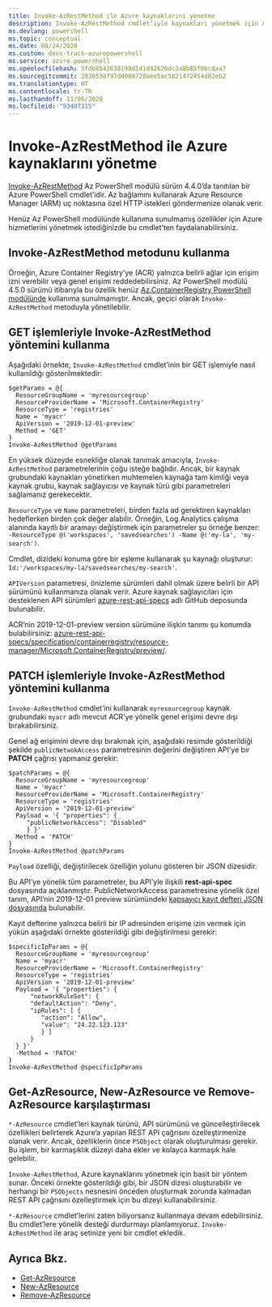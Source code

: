 ```yaml
---
title: Invoke-AzRestMethod ile Azure kaynaklarını yönetme
description: Invoke-AzRestMethod cmdlet’iyle kaynakları yönetmek için Azure PowerShell’i kullanma.
ms.devlang: powershell
ms.topic: conceptual
ms.date: 08/24/2020
ms.custom: devx-track-azurepowershell
ms.service: azure-powershell
ms.openlocfilehash: 5fdb8543630198d141d42626dc3a8b85f0bcdaa7
ms.sourcegitcommit: 2036538797dd088728aee5ac5021472454d82eb2
ms.translationtype: HT
ms.contentlocale: tr-TR
ms.lasthandoff: 11/06/2020
ms.locfileid: "93407315"
---
```

# <a name="manage-azure-resources-with-invoke-azrestmethod"></a>Invoke-AzRestMethod ile Azure kaynaklarını yönetme

[Invoke-AzRestMethod](/powershell/module/az.accounts/invoke-azrestmethod) Az PowerShell modülü sürüm 4.4.0’da tanıtılan bir Azure PowerShell cmdlet’idir. Az bağlamını kullanarak Azure Resource Manager (ARM) uç noktasına özel HTTP istekleri göndermenize olanak verir.

Henüz Az PowerShell modülünde kullanıma sunulmamış özellikler için Azure hizmetlerini yönetmek istediğinizde bu cmdlet’ten faydalanabilirsiniz.

## <a name="how-to-use-invoke-azrestmethod"></a>Invoke-AzRestMethod metodunu kullanma

Örneğin, Azure Container Registry’ye (ACR) yalnızca belirli ağlar için erişim izni verebilir veya genel erişimi reddedebilirsiniz. Az PowerShell modülü 4.5.0 sürümü itibarıyla bu özellik henüz [Az.ContainerRegistry PowerShell modülünde](/powershell/module/Az.ContainerRegistry/) kullanıma sunulmamıştır. Ancak, geçici olarak `Invoke-AzRestMethod` metoduyla yönetilebilir.

## <a name="using-invoke-azrestmethod-with-get-operations"></a>GET işlemleriyle Invoke-AzRestMethod yöntemini kullanma

Aşağıdaki örnekte, `Invoke-AzRestMethod` cmdlet’inin bir GET işlemiyle nasıl kullanıldığı gösterilmektedir:

```azurepowershell-interactive
$getParams = @{
  ResourceGroupName = 'myresourcegroup'
  ResourceProviderName = 'Microsoft.ContainerRegistry'
  ResourceType = 'registries'
  Name = 'myacr'
  ApiVersion = '2019-12-01-preview'
  Method = 'GET'
}
Invoke-AzRestMethod @getParams
```

En yüksek düzeyde esnekliğe olanak tanımak amacıyla, `Invoke-AzRestMethod` parametrelerinin çoğu isteğe bağlıdır.
Ancak, bir kaynak grubundaki kaynakları yönetirken muhtemelen kaynağa tam kimliği veya kaynak grubu, kaynak sağlayıcısı ve kaynak türü gibi parametreleri sağlamanız gerekecektir.

`ResourceType` ve `Name` parametreleri, birden fazla ad gerektiren kaynakları hedeflerken birden çok değer alabilir. Örneğin, Log Analytics çalışma alanında kayıtlı bir aramayı değiştirmek için parametreler şu örneğe benzer: `-ResourceType @('workspaces', 'savedsearches') -Name @('my-la', 'my-search')`.

Cmdlet, dizideki konuma göre bir eşleme kullanarak şu kaynağı oluşturur: `Id:'/workspaces/my-la/savedsearches/my-search'`.

`APIVersion` parametresi, önizleme sürümleri dahil olmak üzere belirli bir API sürümünü kullanmanıza olanak verir. Azure kaynak sağlayıcıları için desteklenen API sürümleri [azure-rest-api-specs](https://github.com/Azure/azure-rest-api-specs) adlı GitHub deposunda bulunabilir.

ACR’nin 2019-12-01-preview version sürümüne ilişkin tanımı şu konumda bulabilirsiniz: [azure-rest-api-specs/specification/containerregistry/resource-manager/Microsoft.ContainerRegistry/preview/](https://github.com/Azure/azure-rest-api-specs/tree/master/specification/containerregistry/resource-manager/Microsoft.ContainerRegistry/preview).

## <a name="using-invoke-azrestmethod-with-patch-operations"></a>PATCH işlemleriyle Invoke-AzRestMethod yöntemini kullanma

`Invoke-AzRestMethod` cmdlet’ini kullanarak `myresourcegroup` kaynak grubundaki `myacr` adlı mevcut ACR’ye yönelik genel erişimi devre dışı bırakabilirsiniz.

Genel ağ erişimini devre dışı bırakmak için, aşağıdaki resimde gösterildiği şekilde `publicNetwokAccess` parametresinin değerini değiştiren API’ye bir **PATCH** çağrısı yapmanız gerekir:

```azurepowershell-interactive
$patchParams = @{
  ResourceGroupName = 'myresourcegroup'
  Name = 'myacr'
  ResourceProviderName = 'Microsoft.ContainerRegistry'
  ResourceType = 'registries'
  ApiVersion = '2019-12-01-preview'
  Payload = '{ "properties": {
     "publicNetworkAccess": "Disabled"
     } }'
  Method = 'PATCH'
}
Invoke-AzRestMethod @patchParams
```

`Payload` özelliği, değiştirilecek özelliğin yolunu gösteren bir JSON dizesidir.

Bu API’ye yönelik tüm parametreler, bu API’yle ilişkili **rest-api-spec** dosyasında açıklanmıştır.
PublicNetworkAccess parametresine yönelik özel tanım, API’nin 2019-12-01 preview sürümündeki [kapsayıcı kayıt defteri JSON dosyasında](https://github.com/Azure/azure-rest-api-specs/blob/2a9da9a79d0a7b74089567ec4f0289f3e0f31bec/specification/containerregistry/resource-manager/Microsoft.ContainerRegistry/preview/2019-12-01-preview/containerregistry.json) bulunabilir.

Kayıt defterine yalnızca belirli bir IP adresinden erişime izin vermek için yükün aşağıdaki örnekte gösterildiği gibi değiştirilmesi gerekir:

```azurepowershell-interactive
$specificIpParams = @{
  ResourceGroupName = 'myresourcegroup'
  Name = 'myacr'
  ResourceProviderName = 'Microsoft.ContainerRegistry'
  ResourceType = 'registries'
  ApiVersion = '2019-12-01-preview'
  Payload = '{ "properties": {
      "networkRuleSet": {
      "defaultAction": "Deny",
      "ipRules": [ {
         "action": "Allow",
         "value": "24.22.123.123"
         } ]
      }
  } }'
  -Method = 'PATCH'
}
Invoke-AzRestMethod @specificIpParams
```

## <a name="comparison-to-get-azresource-new-azresource-and-remove-azresource"></a>Get-AzResource, New-AzResource ve Remove-AzResource karşılaştırması

`*-AzResource` cmdlet’leri kaynak türünü, API sürümünü ve güncelleştirilecek özellikleri belirterek Azure’a yapılan REST API çağrısını özelleştirmenize olanak verir. Ancak, özelliklerin önce `PSObject` olarak oluşturulması gerekir. Bu işlem, bir karmaşıklık düzeyi daha ekler ve kolayca karmaşık hale gelebilir.

`Invoke-AzRestMethod`, Azure kaynaklarını yönetmek için basit bir yöntem sunar. Önceki örnekte gösterildiği gibi, bir JSON dizesi oluşturabilir ve herhangi bir `PSObjects` nesnesini önceden oluşturmak zorunda kalmadan REST API çağrısını özelleştirmek için bu dizeyi kullanabilirsiniz.

`*-AzResource` cmdlet’lerini zaten biliyorsanız kullanmaya devam edebilirsiniz. Bu cmdlet’lere yönelik desteği durdurmayı planlamıyoruz. `Invoke-AzRestMethod` ile araç setinize yeni bir cmdlet ekledik.

## <a name="see-also"></a>Ayrıca Bkz.

* [Get-AzResource](/powershell/module/az.resources/get-azresource)
* [New-AzResource](/powershell/module/az.resources/new-azresource)
* [Remove-AzResource](/powershell/module/az.resources/remove-azresource)
